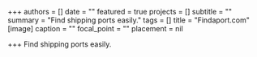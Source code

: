 +++
authors = []
date = ""
featured = true
projects = []
subtitle = ""
summary = "Find shipping ports easily."
tags = []
title = "Findaport.com"
[image]
caption = ""
focal_point = ""
placement = nil

+++
Find shipping ports easily.